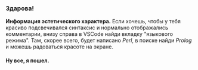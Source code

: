### Здарова!
**Информация эстетического характера.**
Если хочешь, чтобы у тебя красиво подсвечивался синтаксис и нормально отображались комментарии, внизу справа в VSCode найди вкладку "языкового режима". Там, скорее всего, будет написано *Perl*, в поиске найди *Prolog* и можешь радоваться красоте на экране.
#### Ну все, я пошел.